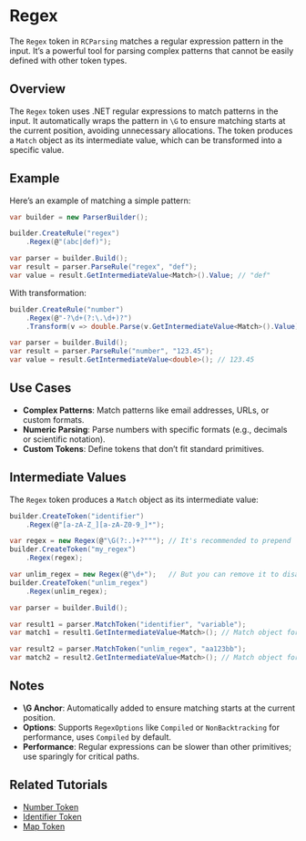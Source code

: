 # Regex

The `Regex` token in `RCParsing` matches a regular expression pattern in the input. It’s a powerful tool for parsing complex patterns that cannot be easily defined with other token types.

## Overview

The `Regex` token uses .NET regular expressions to match patterns in the input. It automatically wraps the pattern in `\G` to ensure matching starts at the current position, avoiding unnecessary allocations. The token produces a `Match` object as its intermediate value, which can be transformed into a specific value.

## Example

Here’s an example of matching a simple pattern:

```csharp
var builder = new ParserBuilder();

builder.CreateRule("regex")
    .Regex(@"(abc|def)");

var parser = builder.Build();
var result = parser.ParseRule("regex", "def");
var value = result.GetIntermediateValue<Match>().Value; // "def"
```

With transformation:

```csharp
builder.CreateRule("number")
    .Regex(@"-?\d+(?:\.\d+)?")
    .Transform(v => double.Parse(v.GetIntermediateValue<Match>().Value));

var parser = builder.Build();
var result = parser.ParseRule("number", "123.45");
var value = result.GetIntermediateValue<double>(); // 123.45
```

## Use Cases

- **Complex Patterns**: Match patterns like email addresses, URLs, or custom formats.
- **Numeric Parsing**: Parse numbers with specific formats (e.g., decimals or scientific notation).
- **Custom Tokens**: Define tokens that don’t fit standard primitives.

## Intermediate Values

The `Regex` token produces a `Match` object as its intermediate value:

```csharp
builder.CreateToken("identifier")
    .Regex(@"[a-zA-Z_][a-zA-Z0-9_]*");

var regex = new Regex(@"\G(?:.)+?"""); // It's recommended to prepend '\G' to the pattern
builder.CreateToken("my_regex")
    .Regex(regex);

var unlim_regex = new Regex(@"\d+");   // But you can remove it to disable limits from regex matching
builder.CreateToken("unlim_regex")
    .Regex(unlim_regex);

var parser = builder.Build();

var result1 = parser.MatchToken("identifier", "variable");
var match1 = result1.GetIntermediateValue<Match>(); // Match object for "variable"

var result2 = parser.MatchToken("unlim_regex", "aa123bb");
var match2 = result2.GetIntermediateValue<Match>(); // Match object for "123"
```

## Notes

- **\G Anchor**: Automatically added to ensure matching starts at the current position.
- **Options**: Supports `RegexOptions` like `Compiled` or `NonBacktracking` for performance, uses `Compiled` by default.
- **Performance**: Regular expressions can be slower than other primitives; use sparingly for critical paths.

## Related Tutorials

- [Number Token](number)
- [Identifier Token](identifier)
- [Map Token](combinators/map)